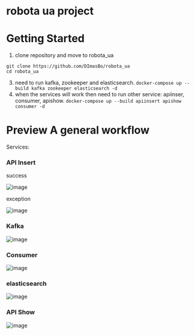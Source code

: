 # robota ua project

# Getting Started
1) clone repository and move to robota_ua 
```
git clone https://github.com/DImasBo/robota_ua
cd robota_ua
```
3) need to run kafka, zookeeper and elasticsearch. `docker-compose up --build kafka zookeeper elasticsearch -d`
4) when the services will work then need to run other service: apiinser, consumer, apishow. `docker-compose up --build apiinsert apishow consumer -d`

# Preview A general workflow 
Services:

### API Insert
success

![image](https://user-images.githubusercontent.com/52758126/187552948-84f0741f-a3b3-4c32-bf53-4a03a2dccbbe.png)

exception

![image](https://user-images.githubusercontent.com/52758126/187553093-08d8d07d-ac46-4d85-af96-436a535d4681.png)

### Kafka
![image](https://user-images.githubusercontent.com/52758126/187554656-b10b3e0b-941b-4c10-be2f-3d66b60ddeb2.png)

### Consumer
![image](https://user-images.githubusercontent.com/52758126/187553227-311df134-bdef-4887-a050-2673b777183f.png)

### elasticsearch
![image](https://user-images.githubusercontent.com/52758126/187554557-51725acf-d31b-4889-8f3e-d188d6014ee2.png)

### API Show
![image](https://user-images.githubusercontent.com/52758126/187554450-95aab58a-64f7-4cbd-b158-0e43ede029c8.png)



